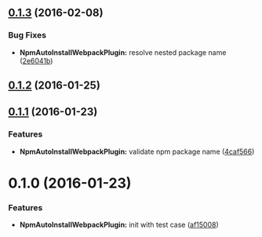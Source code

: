 <a name="0.1.3"></a>
## [0.1.3](https://github.com/tomchentw/npm-auto-install-webpack-plugin/compare/v0.1.2...v0.1.3) (2016-02-08)


### Bug Fixes

* **NpmAutoInstallWebpackPlugin:** resolve nested package name ([2e6041b](https://github.com/tomchentw/npm-auto-install-webpack-plugin/commit/2e6041b))



<a name="0.1.2"></a>
## [0.1.2](https://github.com/tomchentw/npm-auto-install-webpack-plugin/compare/v0.1.1...v0.1.2) (2016-01-25)




<a name="0.1.1"></a>
## [0.1.1](https://github.com/tomchentw/npm-auto-install-webpack-plugin/compare/v0.1.0...v0.1.1) (2016-01-23)


### Features

* **NpmAutoInstallWebpackPlugin:** validate npm package name ([4caf566](https://github.com/tomchentw/npm-auto-install-webpack-plugin/commit/4caf566))



<a name="0.1.0"></a>
# 0.1.0 (2016-01-23)


### Features

* **NpmAutoInstallWebpackPlugin:** init with test case ([af15008](https://github.com/tomchentw/npm-auto-install-webpack-plugin/commit/af15008))



